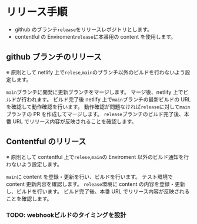 # リリース手順

- github のブランチ`release`をリリースレポジトリとします。
- contentful の Enviroment`release`に本番用の content を使用します。

## github ブランチのリリース

※ 原則として netlify 上で`relese`,`main`のブランチ以外のビルドを行わないよう設定します。

`main`ブランチに開発に更新ブランチをマージします。
マージ後、netlify 上でビルドが行われます。
ビルド完了後 netlify 上で`main`ブランチの最新ビルドの URL を確認して動作確認を行います。
動作確認が問題なければ`release`に対して`main`ブランチの PR を作成してマージします。
`release`ブランチのビルド完了後、本番 URL でリリース内容が反映されることを確認します。

## Contentful のリリース

※ 原則として contentful 上で`relese`,`main`の Enviroment 以外のビルド通知を行わないよう設定します。

`main`に content を登録・更新を行い、ビルドを行います。
テスト環境で content 更新内容を確認します。
`release`環境に content の内容を登録・更新し、ビルドを行います。
ビルド完了後、本番 URL でリリース内容が反映されることを確認します。

### TODO: webhookビルドのタイミングを設計
